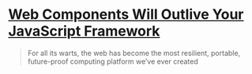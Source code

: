# [Web Components Will Outlive Your JavaScript Framework](https://jakelazaroff.com/words/web-components-will-outlive-your-javascript-framework/)

> For all its warts, the web has become the most resilient, portable, future-proof computing platform we’ve ever created